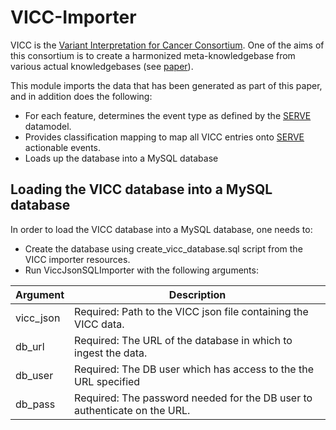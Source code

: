 # VICC-Importer

VICC is the [Variant Interpretation for Cancer Consortium](https://cancervariants.org). 
One of the aims of this consortium is to create a harmonized meta-knowledgebase from various actual knowledgebases (see [paper](http://dx.doi.org/10.1038/s41588-020-0603-8)).

This module imports the data that has been generated as part of this paper, and in addition does the following:
 *  For each feature, determines the event type as defined by the [SERVE](../serve/README.md) datamodel.
 *  Provides classification mapping to map all VICC entries onto [SERVE](../serve/README.md) actionable events.
 *  Loads up the database into a MySQL database
 
## Loading the VICC database into a MySQL database

In order to load the VICC database into a MySQL database, one needs to:
 * Create the database using create_vicc_database.sql script from the VICC importer resources.
 * Run ViccJsonSQLImporter with the following arguments:
 
Argument  | Description
---|---
vicc_json  | Required: Path to the VICC json file containing the VICC data.
db_url | Required: The URL of the database in which to ingest the data.
db_user | Required: The DB user which has access to the the URL specified
db_pass | Required: The password needed for the DB user to authenticate on the URL.
